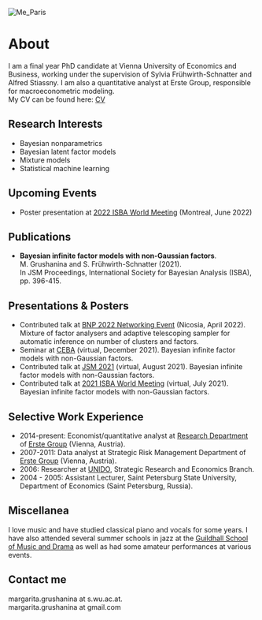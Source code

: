 
![Me_Paris](https://user-images.githubusercontent.com/89254397/170114042-7f9c4514-8d97-4925-9c5f-c3762a4ea7ef.jpg)

# About

I am a final year PhD candidate at Vienna University of Economics and Business, working under the supervision of Sylvia Frühwirth-Schnatter and Alfred Stiassny. I am also a quantitative analyst at Erste Group, responsible for macroeconometric modeling.  
My CV can be found here: [CV](CV.pdf)

## Research Interests
- Bayesian nonparametrics
- Bayesian latent factor models
- Mixture models
- Statistical machine learning

## Upcoming Events
- Poster presentation at [2022 ISBA World Meeting](https://isbawebmaster.github.io/ISBA2022/) (Montreal, June 2022)

## Publications
- **Bayesian infinite factor models with non-Gaussian factors**.  
M. Grushanina and S. Frühwirth-Schnatter (2021).   
In JSM Proceedings, International Society for Bayesian Analysis (ISBA), pp. 396-415.

## Presentations & Posters
- Contributed talk at [BNP 2022 Networking Event](http://cyprusconferences.org/bnp2022/) (Nicosia, April 2022). Mixture of factor analysers and adaptive telescoping sampler for automatic inference on number of clusters and factors.
- Seminar at [CEBA](https://ceba-lab.org/eng) (virtual, December 2021). Bayesian infinite factor models with non-Gaussian factors.
- Contributed talk at [JSM 2021](https://ww2.amstat.org/meetings/jsm/2021/) (virtual, August 2021). Bayesian infinite factor models with non-Gaussian factors.
- Contributed talk at [2021 ISBA World Meeting](https://events.stat.uconn.edu/ISBA2021/) (virtual, July 2021). Bayesian infinite factor models with non-Gaussian factors.

## Selective Work Experience
- 2014-present: Economist/quantitative analyst at [Research Department](https://www.erstegroup.com/en/research) of [Erste Group](https://www.erstegroup.com/en/home) (Vienna, Austria).
- 2007-2011: Data analyst at Strategic Risk Management Department of [Erste Group](https://www.erstegroup.com/en/home) (Vienna, Austria).
- 2006: Researcher at [UNIDO](https://www.unido.org), Strategic Research and Economics Branch.
- 2004 - 2005: Assistant Lecturer, Saint Petersburg State University, Department of Economics (Saint Petersburg, Russia).

## Miscellanea

I love music and have studied classical piano and vocals for some years. I have also attended several summer schools in jazz at the [Guildhall School of Music and Drama](https://www.gsmd.ac.uk) as well as had some amateur performances at various events.

## Contact me

margarita.grushanina at s.wu.ac.at.        
margarita.grushanina at gmail.com



